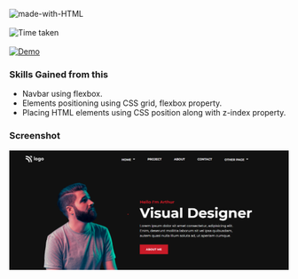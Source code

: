 ![made-with-HTML](https://img.shields.io/badge/Made%20with-HTML%20&%20CSS-blue?style=for-the-badge)<br><br>
![Time taken](https://img.shields.io/badge/Time%20taken-06H%3A40M%3A19S-tomato?style=for-the-badge&logo=Clockify)<br><br>
[![Demo](https://img.shields.io/badge/See%20Demo-Visit-green?style=for-the-badge&logo=web)](https://15-product-design-landing-page.netlify.app/)

### Skills Gained from this
- Navbar using flexbox.
- Elements positioning using CSS grid, flexbox property.
- Placing HTML elements using CSS position along with z-index property.

### Screenshot

![7](./Screenshot.png)